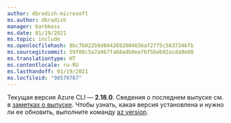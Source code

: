 ```yaml
---
author: dbradish-microsoft
ms.author: dbradish
manager: barbkess
ms.date: 01/19/2021
ms.topic: include
ms.openlocfilehash: 8bc7b022b9d8442692004656af2ff5c5637346fb
ms.sourcegitcommit: 59f08c5a7a967fa68adb9eefbf5beb92acda9e08
ms.translationtype: HT
ms.contentlocale: ru-RU
ms.lasthandoff: 01/19/2021
ms.locfileid: "98570767"
---
```

Текущая версия Azure CLI — __2.18.0__. Сведения о последнем выпуске см. в [заметках о выпуске](../release-notes-azure-cli.md). Чтобы узнать, какая версия установлена и нужно ли ее обновить, выполните команду [az version](/cli/azure/reference-index#az_version).
